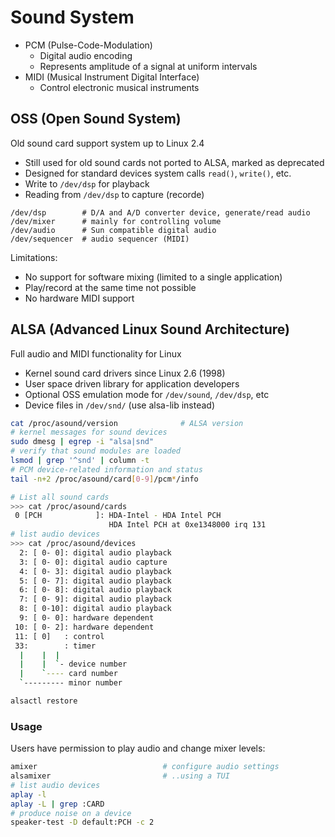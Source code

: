 
# Sound System

* PCM (Pulse-Code-Modulation)
  - Digital audio encoding
  - Represents amplitude of a signal at uniform intervals
* MIDI (Musical Instrument Digital Interface)
  - Control electronic musical instruments

## OSS (Open Sound System)
 
Old sound card support system up to Linux 2.4

* Still used for old sound cards not ported to ALSA, marked as deprecated
* Designed for standard devices system calls `read()`, `write()`, etc.
* Write to `/dev/dsp` for playback
* Reading from `/dev/dsp` to capture (recorde)

```
/dev/dsp        # D/A and A/D converter device, generate/read audio
/dev/mixer      # mainly for controlling volume
/dev/audio      # Sun compatible digital audio
/dev/sequencer  # audio sequencer (MIDI)
```

Limitations:

* No support for software mixing (limited to a single application)
* Play/record at the same time not possible
* No hardware MIDI support

## ALSA (Advanced Linux Sound Architecture) 

Full audio and MIDI functionality for Linux

* Kernel sound card drivers since Linux 2.6 (1998)
* User space driven library for application developers
* Optional OSS emulation mode for `/dev/sound`, `/dev/dsp`, etc
* Device files in `/dev/snd/` (use alsa-lib instead)


```bash
cat /proc/asound/version              # ALSA version
# kernel messages for sound devices
sudo dmesg | egrep -i "alsa|snd"  
# verify that sound modules are loaded
lsmod | grep '^snd' | column -t
# PCM device-related information and status
tail -n+2 /proc/asound/card[0-9]/pcm*/info
```
```bash
# List all sound cards
>>> cat /proc/asound/cards
 0 [PCH            ]: HDA-Intel - HDA Intel PCH
                      HDA Intel PCH at 0xe1348000 irq 131
# list audio devices
>>> cat /proc/asound/devices
  2: [ 0- 0]: digital audio playback
  3: [ 0- 0]: digital audio capture
  4: [ 0- 3]: digital audio playback
  5: [ 0- 7]: digital audio playback
  6: [ 0- 8]: digital audio playback
  7: [ 0- 9]: digital audio playback
  8: [ 0-10]: digital audio playback
  9: [ 0- 0]: hardware dependent
 10: [ 0- 2]: hardware dependent
 11: [ 0]   : control
 33:        : timer
  |    |  |
  |    |  `- device number
  |    `---- card number
  `--------- minor number
```

```bash
alsactl restore
```

### Usage

Users have permission to play audio and change mixer levels:

```bash
amixer                            # configure audio settings
alsamixer                         # ..using a TUI
# list audio devices
aplay -l
aplay -L | grep :CARD
# produce noise on a device
speaker-test -D default:PCH -c 2
```

